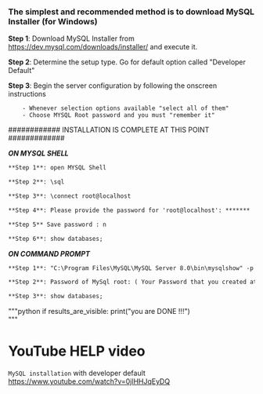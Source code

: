 
### The simplest and recommended method is to download MySQL Installer (for Windows)

**Step 1**: Download MySQL Installer from https://dev.mysql.com/downloads/installer/ and execute it.

**Step 2**: Determine the setup type. Go for default option called "Developer Default"

**Step 3**: Begin the server configuration by following the onscreen instructions

        - Whenever selection options available "select all of them"
        - Choose MYSQL Root password and you must "remember it"
        

############ INSTALLATION IS COMPLETE AT THIS POINT #############

***************ON MYSQL SHELL***************

```markdown
**Step 1**: open MYSQL Shell

**Step 2**: \sql

**Step 3**: \connect root@localhost

**Step 4**: Please provide the password for 'root@localhost': *******

**Step 5** Save password : n

**Step 6**: show databases;
```


*******************ON COMMAND PROMPT*******************

```markdown
**Step 1**: "C:\Program Files\MySQL\MySQL Server 8.0\bin\mysqlshow" -p

**Step 2**: Password of MySql root: ( Your Password that you created at installation time )

**Step 3**: show databases;
```

"""python
if results_are_visible:
        print("you are DONE !!!")     
"""


# YouTube HELP video

`MySQL installation` with developer default
https://www.youtube.com/watch?v=0jlHHJqEyDQ
